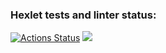### Hexlet tests and linter status:
[![Actions Status](https://github.com/Berenick/python-project-49/actions/workflows/hexlet-check.yml/badge.svg)](https://github.com/Berenick/python-project-49/actions)
<a href="https://codeclimate.com/github/Berenick/python-project-49/maintainability"><img src="https://api.codeclimate.com/v1/badges/5fc9b2a4f617b78b6e60/maintainability" /></a>
<script async id="asciicast-D9Q6XcUv5eKY4e0dTKfPVtN5S" src="https://asciinema.org/a/D9Q6XcUv5eKY4e0dTKfPVtN5S.js"></script>

